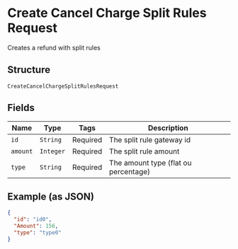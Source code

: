 
# Create Cancel Charge Split Rules Request

Creates a refund with split rules

## Structure

`CreateCancelChargeSplitRulesRequest`

## Fields

| Name | Type | Tags | Description |
|  --- | --- | --- | --- |
| `id` | `String` | Required | The split rule gateway id |
| `amount` | `Integer` | Required | The split rule amount |
| `type` | `String` | Required | The amount type (flat ou percentage) |

## Example (as JSON)

```json
{
  "id": "id0",
  "Amount": 156,
  "type": "type0"
}
```

